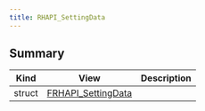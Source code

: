```yaml
---
title: RHAPI_SettingData
---
```


## Summary
| Kind | View | Description |
|------|------|-------------|
|struct|[FRHAPI_SettingData](/unreal-plugins/all/structfrhapi__settingdata/#structFRHAPI__SettingData)||

